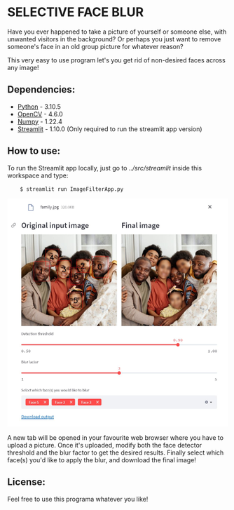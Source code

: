 # SELECTIVE FACE BLUR
Have you ever happened to take a picture of yourself or someone else, with unwanted visitors in the background?
Or perhaps you just want to remove someone's face in an old group picture for whatever reason?

This very easy to use program let's you get rid of non-desired faces across any image!

## Dependencies:
* [Python](https://www.python.org/doc/) - 3.10.5
* [OpenCV](https://docs.opencv.org/4.6.0/) - 4.6.0
* [Numpy](https://numpy.org/doc/stable/) - 1.22.4
* [Streamlit](https://docs.streamlit.io/library/get-started) - 1.10.0 (Only required to run the streamlit app version)
## How to use:
To run the Streamlit app locally, just go to *../src/streamlit* inside this workspace and type:

```console
    $ streamlit run ImageFilterApp.py
```

![alt text](https://github.com/Josgonmar/Selective-face-blur/blob/master/visuals/interface.jpg?raw=true)

A new tab will be opened in your favourite web browser where you have to upload a picture.
Once it's uploaded, modify both the face detector threshold and the blur factor to get the desired results.
Finally select which face(s) you'd like to apply the blur, and download the final image!
## License:
Feel free to use this programa whatever you like!

